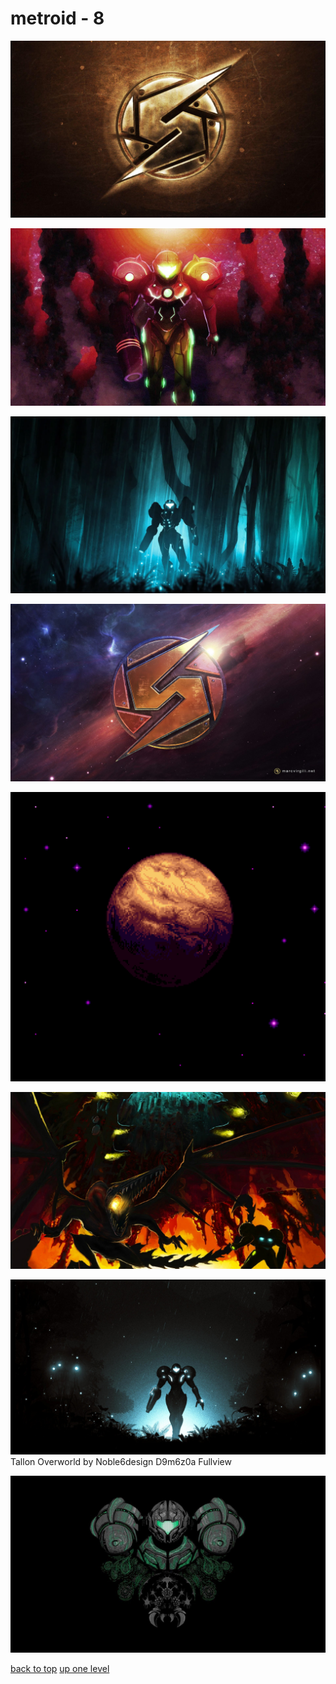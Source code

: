 # metroid - 8
[![Hjmdi1A-metroid-wallpaper.jpg](https://raw.githubusercontent.com/buckmanc/wallpapers/main/desktop/metroid/Hjmdi1A-metroid-wallpaper.jpg "Hjmdi1A-metroid-wallpaper.jpg")](https://raw.githubusercontent.com/buckmanc/wallpapers/main/desktop/metroid/Hjmdi1A-metroid-wallpaper.jpg)

[![metroid-3nc8jol5751aw6co.jpg](https://raw.githubusercontent.com/buckmanc/wallpapers/main/desktop/metroid/metroid-3nc8jol5751aw6co.jpg "metroid-3nc8jol5751aw6co.jpg")](https://raw.githubusercontent.com/buckmanc/wallpapers/main/desktop/metroid/metroid-3nc8jol5751aw6co.jpg)

[![metroid-the-forest-ee3581bggowaeid2.png](https://raw.githubusercontent.com/buckmanc/wallpapers/main/desktop/metroid/metroid-the-forest-ee3581bggowaeid2.png "metroid-the-forest-ee3581bggowaeid2.png")](https://raw.githubusercontent.com/buckmanc/wallpapers/main/desktop/metroid/metroid-the-forest-ee3581bggowaeid2.png)

[![pxfuel.jpg](https://raw.githubusercontent.com/buckmanc/wallpapers/main/desktop/metroid/pxfuel.jpg "pxfuel.jpg")](https://raw.githubusercontent.com/buckmanc/wallpapers/main/desktop/metroid/pxfuel.jpg)

[![sm_zebes_enlarged.png](https://raw.githubusercontent.com/buckmanc/wallpapers/main/desktop/metroid/sm_zebes_enlarged.png "sm_zebes_enlarged.png")](https://raw.githubusercontent.com/buckmanc/wallpapers/main/desktop/metroid/sm_zebes_enlarged.png)

[![sRBr53E.jpeg](https://raw.githubusercontent.com/buckmanc/wallpapers/main/desktop/metroid/sRBr53E.jpeg "sRBr53E.jpeg")](https://raw.githubusercontent.com/buckmanc/wallpapers/main/desktop/metroid/sRBr53E.jpeg)

[![Tallon Overworld by Noble6design D9m6z0a Fullview](https://raw.githubusercontent.com/buckmanc/wallpapers/main/desktop/metroid/tallon_overworld_by_noble6design_d9m6z0a-fullview.jpg "Tallon Overworld by Noble6design D9m6z0a Fullview")](https://raw.githubusercontent.com/buckmanc/wallpapers/main/desktop/metroid/tallon_overworld_by_noble6design_d9m6z0a-fullview.jpg)\
Tallon Overworld by Noble6design D9m6z0a Fullview

[![wp2750407-super-metriod-wallpaper.jpg](https://raw.githubusercontent.com/buckmanc/wallpapers/main/desktop/metroid/wp2750407-super-metriod-wallpaper.jpg "wp2750407-super-metriod-wallpaper.jpg")](https://raw.githubusercontent.com/buckmanc/wallpapers/main/desktop/metroid/wp2750407-super-metriod-wallpaper.jpg)



[back to top](#)
[up one level](/desktop/README.MD)
